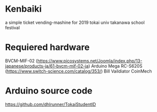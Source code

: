 # Kenbaiki
 a simple ticket vending-mashine for 2019 tokai univ takanawa school festival

# Requiered hardware
 BVCM-MIF-02 (https://www.picosystems.net/Joomla/index.php/13-japanese/products-ja/61-bvcm-mif-02-ja)
 Arduino Mega
 RC-S620S (https://www.switch-science.com/catalog/353/)
 Bill Vaildiator
 CoinMech
 
# Arduino source code
 https://github.com/dhlrunner/TokaiStudentID
